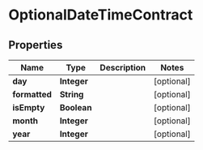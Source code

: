 

# OptionalDateTimeContract


## Properties

Name | Type | Description | Notes
------------ | ------------- | ------------- | -------------
**day** | **Integer** |  |  [optional]
**formatted** | **String** |  |  [optional]
**isEmpty** | **Boolean** |  |  [optional]
**month** | **Integer** |  |  [optional]
**year** | **Integer** |  |  [optional]



